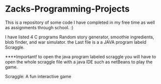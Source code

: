 # Zacks-Programming-Projects
This is a repository of some code I have completed in my free time as well as assignments through school. :)

I have listed 4 C programs Random story generator, smoothie ingredients, blob finder, and war simulator.
the Last file is a a JAVA program labeld Scraggle.

****Important! to open the java program labeled scraggle you will have to open the whole scraggle file with a java IDE such as netBeans to play the game.

Scraggle: A fun interactive game 


